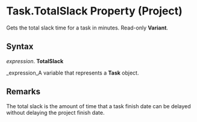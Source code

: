 
# Task.TotalSlack Property (Project)

Gets the total slack time for a task in minutes. Read-only  **Variant**.


## Syntax

 _expression_. **TotalSlack**

 _expression_A variable that represents a  **Task** object.


## Remarks

The total slack is the amount of time that a task finish date can be delayed without delaying the project finish date.

